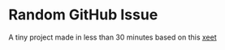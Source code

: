 # Random GitHub Issue
A tiny project made in less than 30  minutes based on this  [xeet](https://x.com/peer_rich/status/1862609684768649570)
